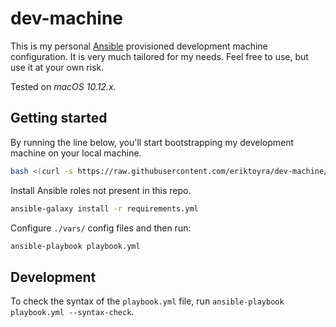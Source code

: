 # dev-machine

This is my personal [Ansible](https://www.ansible.com/) provisioned development machine configuration. It is very much tailored for my needs. Feel free to use, but use it at your own risk.

Tested on _macOS 10.12.x_.

## Getting started

By running the line below, you'll start bootstrapping my development machine on your local machine.

```bash
bash <(curl -s https://raw.githubusercontent.com/eriktoyra/dev-machine/master/bootstrap.sh)
```

Install Ansible roles not present in this repo.

```bash
ansible-galaxy install -r requirements.yml
```

Configure `./vars/` config files and then run:

```bash
ansible-playbook playbook.yml
```

## Development

To check the syntax of the `playbook.yml` file, run
`ansible-playbook playbook.yml --syntax-check`.
